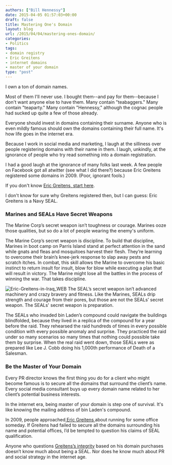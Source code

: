 ```yaml
---
authors: ["Bill Hennessy"]
date: 2015-04-05 01:57:03+00:00
draft: false
title: Mastering One's Domain
layout: blog
url: /2015/04/04/mastering-ones-domain/
categories:
- Politics
tags:
- domain registry
- Eric Greitens
- internet domains
- master of your domain
type: "post"
---
```


I own a ton of domain names.

Most of them I'll never use. I bought them--and pay for them--because I don't want anyone else to have them. Many contain "teabaggers." Many contain "teaparty." Many contain "Hennessy," although the cognac people had sucked up quite a few of those already.

Everyone should invest in domains containing their surname. Anyone who is even mildly famous should own the domains containing their full name. It's how life goes in the internet era.

Because I work in social media and marketing, I laugh at the silliness over people registering domains with their name in them. I laugh, unkindly, at the ignorance of people who try read something into a domain registration.

I had a good laugh at the ignorance of many folks last week. A few people on Facebook got all atwitter (see what I did there?) because Eric Greitens registered some domains in 2009. (Poor, ignorant fools.)

If you don't know [Eric Greitens, start here](https://hennessysview.com/2015/03/05/providence-and-hope-in-missouri/).

I don't know for sure why Greitens registered then, but I can guess: Eric Greitens is a Navy SEAL.



### Marines and SEALs Have Secret Weapons







The Marine Corp’s secret weapon isn’t toughness or courage. Marines ooze those qualities, but so do a lot of people wearing the enemy's uniform.

The Marine Corp’s secret weapon is discipline. To build that discipline, Marines in boot camp on Parris Island stand at perfect attention in the sand while gnats and fleas and mosquitoes harvest their flesh. They’re learning to overcome their brain’s knee-jerk response to slap away pests and scratch itches. In combat, this skill allows the Marine to overcome his basic instinct to return insult for insult, blow for blow while executing a plan that will result in victory. The Marine might lose all the battles in the process of winning the war. That takes discipline.







![Eric-Greitens-in-Iraq_WEB](https://hennessysview.com/wp-content/uploads/2015/03/Eric-Greitens-in-Iraq_WEB-300x211.jpg)
The SEAL’s secret weapon isn’t advanced machinery and crazy bravery and fitness. Like the Marines, SEALs drip strength and courage from their pores, but those are not the SEALs’ secret weapon. The SEALs' secret weapon is preparation.

The SEALs who invaded bin Laden’s compound could navigate the buildings blindfolded, because they lived in a replica of the compound for a year before the raid. They rehearsed the raid hundreds of times in every possible condition with every possible anomaly and surprise. They practiced the raid under so many scenarios so many times that nothing could possible take them by surprise. When the real raid went down, those SEALs were as prepared like Lee J. Cobb doing his 1,000th performance of Death of a Salesman.





### Be the Master of Your Domain






Every PR director knows the first thing you do for a client who might become famous is to secure all the domains that surround the client’s name. Every social media consultant buys up every domain name related to her client’s potential business interests.

In the internet era, being master of your domain is step one of survival. It's like knowing the mailing address of bin Laden's compound.

In 2009, people approached[ Eric Greitens ](https://hennessysview.com/2015/03/31/eric-greitens-puts-people-to-work/)about running for some office someday. If Greitens had failed to secure all the domains surrounding his name and potential offices, I’d be tempted to question his claims of SEAL qualification.

Anyone who questions [Greitens’s integrity](https://hennessysview.com/2015/03/26/i-am-coward/) based on his domain purchases doesn’t know much about being a SEAL. Nor does he know much about PR and social strategy in the internet age.














